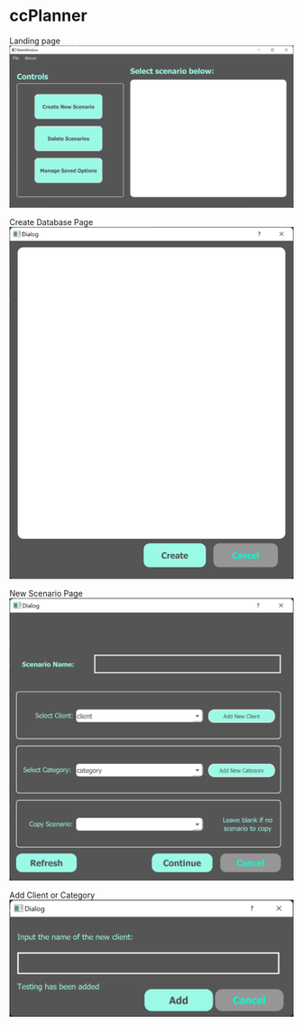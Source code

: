 # ccPlanner
 

Landing page
![img_2.png](img_2.png)

Create Database Page
![img_3.png](img_3.png)

New Scenario Page
![img_4.png](img_4.png)

Add Client or Category
![img_5.png](img_5.png)




